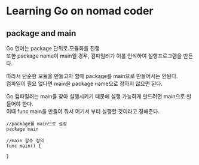 # Learning Go on nomad coder

## package and main   
Go 언어는 package 단위로 모듈화를 진행   
또한 package name이 main일 경우, 컴파일러가 이를 인식하여 실행프로그램을 만든다.   
   
따라서 단순한 모듈을 만들고자 할때 package를 main으로 만들어서는 안된다.   
컴파일이 필요 없다면 main을 package name으로 정하지 않으면 된다.   
   
Go 컴파일러는 main을 찾아 실행시키기 때문에 실행 가능하게 만드려면 main으로 만들어야 한다.   
이때 func main을 만들어 줘서 여기서 부터 실행할 것이라고 정해준다.   

```
//package를 main으로 설정
package main

//main 함수 정의
func main() {

}
```

